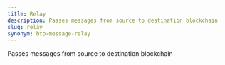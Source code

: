 ```yaml
---
title: Relay
description: Passes messages from source to destination blockchain
slug: relay
synonym: btp-message-relay
---
```


Passes messages from source to destination blockchain
